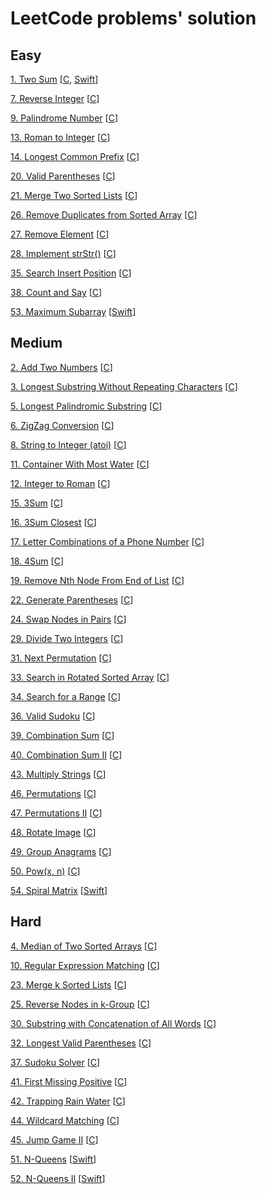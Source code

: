 # LeetCode problems' solution

## Easy
[1. Two Sum](https://leetcode.com/problems/two-sum) [[C](./src/1.c), [Swift](./swift/1.swift)]

[7. Reverse Integer](https://leetcode.com/problems/reverse-integer) [[C](./src/7.c)]

[9. Palindrome Number](https://leetcode.com/problems/palindrome-number) [[C](./src/9.c)]

[13. Roman to Integer](https://leetcode.com/problems/roman-to-integer) [[C](./src/13.c)]

[14. Longest Common Prefix](https://leetcode.com/problems/longest-common-prefix) [[C](./src/14.c)]

[20. Valid Parentheses](https://leetcode.com/problems/valid-parentheses) [[C](./src/20.c)]

[21. Merge Two Sorted Lists](https://leetcode.com/problems/merge-two-sorted-lists) [[C](./src/21.c)]

[26. Remove Duplicates from Sorted Array](https://leetcode.com/problems/remove-duplicates-from-sorted-array) [[C](./src/26.c)]

[27. Remove Element](https://leetcode.com/problems/remove-element) [[C](./src/27.c)]

[28. Implement strStr()](https://leetcode.com/problems/implement-strstr) [[C](./src/28.c)]

[35. Search Insert Position](https://leetcode.com/problems/search-insert-position) [[C](./src/35.c)]

[38. Count and Say](https://leetcode.com/problems/count-and-say) [[C](./src/38.c)]

[53. Maximum Subarray](https://leetcode.com/problems/maximum-subarray) [[Swift](./swift/53.swift)]

## Medium
[2. Add Two Numbers](https://leetcode.com/problems/add-two-numbers) [[C](./src/2.c)]

[3. Longest Substring Without Repeating Characters](https://leetcode.com/problems/longest-substring-without-repeating-characters) [[C](./src/3.c)]

[5. Longest Palindromic Substring](https://leetcode.com/problems/longest-palindromic-substring) [[C](./src/5.c)]

[6. ZigZag Conversion](https://leetcode.com/problems/zigzag-conversion) [[C](./src/6.c)]

[8. String to Integer (atoi)](https://leetcode.com/problems/string-to-integer-atoi) [[C](./src/8.c)]

[11. Container With Most Water](https://leetcode.com/problems/container-with-most-water) [[C](./src/11.c)]

[12. Integer to Roman](https://leetcode.com/problems/integer-to-roman) [[C](./src/12.c)]

[15. 3Sum](https://leetcode.com/problems/3sum) [[C](./src/15.c)]

[16. 3Sum Closest](https://leetcode.com/problems/3sum-closest) [[C](./src/16.c)]

[17. Letter Combinations of a Phone Number](https://leetcode.com/problems/letter-combinations-of-a-phone-number) [[C](./src/17.c)]

[18. 4Sum](https://leetcode.com/problems/4sum) [[C](./src/18.c)]

[19. Remove Nth Node From End of List](https://leetcode.com/problems/remove-nth-node-from-end-of-list) [[C](./src/19.c)]

[22. Generate Parentheses](https://leetcode.com/problems/generate-parentheses) [[C](./src/22.c)]

[24. Swap Nodes in Pairs](https://leetcode.com/problems/swap-nodes-in-pairs) [[C](./src/24.c)]

[29. Divide Two Integers](https://leetcode.com/problems/divide-two-integers) [[C](./src/29.c)]

[31. Next Permutation](https://leetcode.com/problems/next-permutation) [[C](./src/31.c)]

[33. Search in Rotated Sorted Array](https://leetcode.com/problems/search-in-rotated-sorted-array) [[C](./src/33.c)]

[34. Search for a Range](https://leetcode.com/problems/search-for-a-range) [[C](./src/34.c)]

[36. Valid Sudoku](https://leetcode.com/problems/valid-sudoku) [[C](./src/36.c)]

[39. Combination Sum](https://leetcode.com/problems/combination-sum) [[C](./src/39.c)]

[40. Combination Sum II](https://leetcode.com/problems/combination-sum-ii) [[C](./src/40.c)]

[43. Multiply Strings](https://leetcode.com/problems/multiply-strings) [[C](./src/43.c)]

[46. Permutations](https://leetcode.com/problems/permutations) [[C](./src/46.c)]

[47. Permutations II](https://leetcode.com/problems/permutations-ii) [[C](./src/47.c)]

[48. Rotate Image](https://leetcode.com/problems/rotate-image) [[C](./src/48.c)]

[49. Group Anagrams](https://leetcode.com/problems/group-anagrams) [[C](./src/49.c)]

[50. Pow(x, n)](https://leetcode.com/problems/powx-n) [[C](./src/50.c)]

[54. Spiral Matrix](https://leetcode.com/problems/spiral-matrix) [[Swift](./swift/54.swift)]

## Hard
[4. Median of Two Sorted Arrays](https://leetcode.com/problems/median-of-two-sorted-arrays) [[C](./src/4.c)]

[10. Regular Expression Matching](https://leetcode.com/problems/regular-expression-matching) [[C](./src/10.c)]

[23. Merge k Sorted Lists](https://leetcode.com/problems/merge-k-sorted-lists) [[C](./src/23.c)]

[25. Reverse Nodes in k-Group](https://leetcode.com/problems/reverse-nodes-in-k-group) [[C](./src/25.c)]

[30. Substring with Concatenation of All Words](https://leetcode.com/problems/substring-with-concatenation-of-all-words) [[C](./src/30.c)]

[32. Longest Valid Parentheses](https://leetcode.com/problems/longest-valid-parentheses) [[C](./src/32.c)]

[37. Sudoku Solver](https://leetcode.com/problems/sudoku-solver) [[C](./src/37.c)]

[41. First Missing Positive](https://leetcode.com/problems/first-missing-positive) [[C](./src/41.c)]

[42. Trapping Rain Water](https://leetcode.com/problems/trapping-rain-water) [[C](./src/42.c)]

[44. Wildcard Matching](https://leetcode.com/problems/wildcard-matching) [[C](./src/44.c)]

[45. Jump Game II](https://leetcode.com/problems/jump-game-ii) [[C](./src/45.c)]

[51. N-Queens](https://leetcode.com/problems/n-queens) [[Swift](./swift/51.swift)]

[52. N-Queens II](https://leetcode.com/problems/n-queens-ii) [[Swift](./swift/52.swift)]